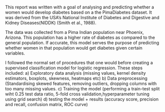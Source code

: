 This report was written with a goal of analysing and predicting whether a women would develop diabetes based on a the PimaDiabetes dataset. It was derived from the USA’s National Institute of Diabetes and Digestive and Kidney Diseases(NIDDK) (Smith et al., 1988). 

The data was collected from a Pima Indian population near Phoenix, Arizona. This population has a higher rate of diabetes as compared to the general population. If accurate, this model serves the purpose of predicting whether women in that population would get diabetes given certain variables. 

I followed the normal set of procedures that one would before creating a supervised classification model for logistic regression. These steps included:
  a) Exploratory data analysis (missing values, kernel density estimators, boxplots, skewness, heatmaps etc) 
  b) Data preprocessing (Standardising skewed features, removing outliers, dropping columns with too many missing values. 
  c) Training the model (performing a train-test split wiht 0.25 test data ratio, 5-fold cross validation,hyperparameter tuning using grid search)
  d) testing the model + results (accuracy score, precision and recall, confusion matrix, ROC curve)
